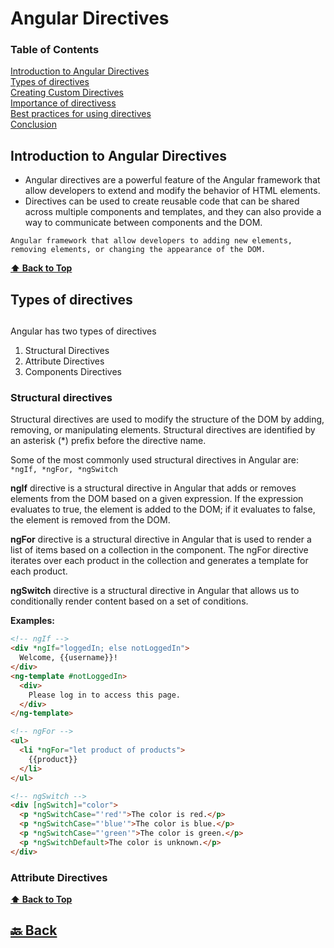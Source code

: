 <h1>Angular Directives</h1>

### Table of Contents

[Introduction to Angular Directives](#introduction-to-angular-directives) </br>
[Types of directives](#types-of-directives) </br>
[Creating Custom Directives](#Creating-Custom-Directives) </br>
[Importance of directivess](#Importance-of-directivess) </br>
[Best practices for using directives](#Best-practices-for-using-directives) </br>
[Conclusion](#Conclusion) </br>




### <h2>Introduction to Angular Directives</h2>

- Angular directives are a powerful feature of the Angular framework that allow developers to extend and modify the behavior of HTML elements.
- Directives can be used to create reusable code that can be shared across multiple components and templates, and they can also provide a way to communicate between components and the DOM.

`Angular framework that allow developers to adding new elements, removing elements, or changing the appearance of the DOM.`

**[⬆ Back to Top](#table-of-contents)**

### <h2>Types of directives<h2>

Angular has two types of directives

1. Structural Directives
2. Attribute Directives
3. Components Directives

<h3>Structural directives</h3>

Structural directives are used to modify the structure of the DOM by adding, removing, or manipulating elements. Structural directives are identified by an asterisk (*) prefix before the directive name.

Some of the most commonly used structural directives in Angular are: `*ngIf, *ngFor, *ngSwitch`

**ngIf** directive is a structural directive in Angular that adds or removes elements from the DOM based on a given expression. If the expression evaluates to true, the element is added to the DOM; if it evaluates to false, the element is removed from the DOM.

**ngFor** directive is a structural directive in Angular that is used to render a list of items based on a collection in the component. The ngFor directive iterates over each product in the collection and generates a template for each product.

**ngSwitch** directive is a structural directive in Angular that allows us to conditionally render content based on a set of conditions.

**Examples:**

```html
<!-- ngIf -->
<div *ngIf="loggedIn; else notLoggedIn">
  Welcome, {{username}}!
</div>
<ng-template #notLoggedIn>
  <div>
    Please log in to access this page.
  </div>
</ng-template>

<!-- ngFor -->
<ul>
  <li *ngFor="let product of products">
    {{product}}
  </li>
</ul>

<!-- ngSwitch -->
<div [ngSwitch]="color">
  <p *ngSwitchCase="'red'">The color is red.</p>
  <p *ngSwitchCase="'blue'">The color is blue.</p>
  <p *ngSwitchCase="'green'">The color is green.</p>
  <p *ngSwitchDefault>The color is unknown.</p>
</div>
```

<h3>Attribute Directives</h3>


**[⬆ Back to Top](#table-of-contents)**



<h2><a href="https://github.com/sanjay9616/Angular/blob/master/README.md"> 🔙 Back</a></h2>
